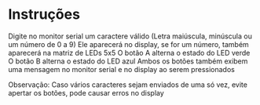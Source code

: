 # Instruções
Digite no monitor serial um caractere válido (Letra maiúscula, minúscula ou um número de 0 a 9)
Ele aparecerá no display, se for um número, também aparecerá na matriz de LEDs 5x5
O botão A alterna o estado do LED verde
O botão B alterna o estado do LED azul
Ambos os botões também exibem uma mensagem no monitor serial e no display ao serem pressionados

Observação: Caso vários caracteres sejam enviados de uma só vez, evite apertar os botões, pode causar erros no display